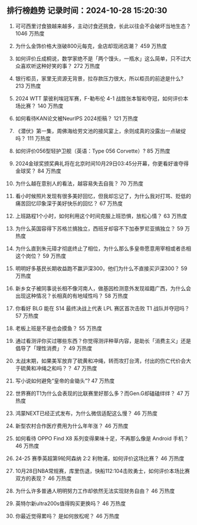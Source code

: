 
## 排行榜趋势 记录时间：2024-10-28 15:20:30
  
  1. 可可西里讨食狼越来越多，主动讨食还挑食，长此以往会不会破坏当地生态？ 1046 万热度
    
  2. 为什么金饰价格大涨破800元每克，金店却现闭店潮？ 459 万热度
    
  3. 如何评价丘成桐说，数学家绝不是「两个馒头，一瓶水」这么简单，只不过大众喜欢听这种好笑的事？ 272 万热度
    
  4. 银行柜员，家里无资源无背景，拉存款压力很大，所以柜员的前途是什么? 213 万热度
    
  5. 2024 WTT 蒙彼利埃冠军赛，F-勒布伦 4-1 战胜张本智和夺冠，如何评价本场比赛？ 140 万热度
    
  6. 如何看待KAN论文被NeurIPS 2024拒稿？ 121 万热度
    
  7. 《潜伏》第一集，周佛海给劳文池的接风宴上，余则成真的没露出一点破绽吗？ 111 万热度
    
  8. 如何评价056型轻护卫舰（英语：Type 056 Corvette）? 85 万热度
    
  9. 2024金球奖颁奖典礼将在北京时间10月29日03:45分开幕，你更看好谁夺得金球奖？ 84 万热度
    
  10. 为什么越在意别人的看法，越容易失去自我？ 70 万热度
    
  11. 看小时候照片发现有很多美好回忆，但我却忘记了，为什么我对打骂、贬低的痛苦回忆印象深于美好快乐的回忆？ 67 万热度
    
  12. 上班路程1个小时，如何利用这个时间克服上班恐惧，放松心情？ 63 万热度
    
  13. 为什么英国容得下苏格兰搞独立，西班牙却容不下加泰罗尼亚搞独立？ 59 万热度
    
  14. 为什么直到朱元璋才彻底终止了相位，为什么那么多皇帝愿意用宰相或者丞相这个岗位？ 59 万热度
    
  15. 明明好多基民长期收益跑不赢沪深300，他们为什么不直接买沪深300？ 59 万热度
    
  16. 新乡女子被同事说长相不像河南人，做基因检测意外发现祖籍广西，为什么会出现这种情况？长相真的有地域性吗？ 58 万热度
    
  17. 你看好 BLG 能在 S14 最终决战上代表 LPL 赛区首次击败 T1 战队并夺冠吗？ 57 万热度
    
  18. 老板上班是不是也会摸鱼？ 55 万热度
    
  19. 通过看测评你买过哪些东西？你觉得测评种草内容，是助长「消费主义」还是倡导了「理性消费」？ 49 万热度
    
  20. 太战末期，如果美军放弃了硫黄和冲绳，转而攻打台湾，付出的伤亡代价会大于硫黄和冲绳之和吗？？ 47 万热度
    
  21. 写小说如何避免“皇帝的金锄头”? 47 万热度
    
  22. 世界赛的T1为什么会表现的比联赛里好那么多？而Gen.G却磕磕绊绊？ 47 万热度
    
  23. 鸿蒙NEXT已经正式发布，为什么微信适配这么慢？ 46 万热度
    
  24. 新型农村合作医疗费用为什么年年涨？ 46 万热度
    
  25. 如何看待 OPPO Find X8 系列变得果味十足，不再那么像是 Android 手机？ 46 万热度
    
  26. 24-25 赛季英超第9轮阿森纳 2:2 利物浦，如何评价这场比赛？ 46 万热度
    
  27. 10月28日NBA常规赛，库里伤退，快船112:104击败勇士，如何评价本场比赛双方的表现？ 46 万热度
    
  28. 为什么许多普通人明明努力工作却依然无法实现财务自由？ 46 万热度
    
  29. 英特尔新ultra200s值得购买更换吗？ 46 万热度
    
  30. 你最近觉得累吗？ 是如何放松呢？ 46 万热度
    